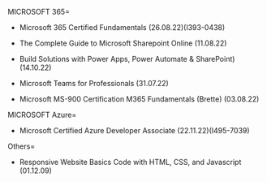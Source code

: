 MICROSOFT 365=
- Microsoft 365 Certified Fundamentals (26.08.22)(I393-0438)

- The Complete Guide to Microsoft Sharepoint Online (11.08.22)

- Build Solutions with Power Apps, Power Automate & SharePoint) (14.10.22)

- Microsoft Teams for Professionals (31.07.22)

- Microsoft MS-900 Certification M365 Fundamentals (Brette) (03.08.22)


MICROSOFT Azure=
- Microsoft Certified Azure Developer Associate (22.11.22)(I495-7039)

Others=
- Responsive Website Basics Code with HTML, CSS, and Javascript (01.12.09)

